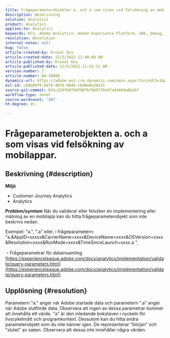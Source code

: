 ```yaml
---
title: Frågeparameterobjekten a. och a som visas vid felsökning av mobilappar.
description: Beskrivning
solution: Analytics
product: Analytics
applies-to: Analytics
keywords: KCS, Adobe Analytics, Adobe Experience Platform, SDK, Debug, Query Parameters
resolution: Resolution
internal-notes: null
bug: false
article-created-by: Krunal Oza
article-created-date: 12/5/2022 11:48:08 AM
article-published-by: Krunal Oza
article-published-date: 12/5/2022 11:52:11 AM
version-number: 2
article-number: KA-18080
dynamics-url: https://adobe-ent.crm.dynamics.com/main.aspx?forceUCI=1&pagetype=entityrecord&etn=knowledgearticle&id=109571ad-9274-ed11-81aa-6045bd006c82
exl-id: c60b09f8-8df8-487b-90d6-c8d8e8e26e31
source-git-commit: 031c329fb0760f907b7969770a9fa44668a0ba5f
workflow-type: tm+mt
source-wordcount: '167'
ht-degree: 4%

---
```


# Frågeparameterobjekten a. och a som visas vid felsökning av mobilappar.

## Beskrivning {#description}

<b>Miljö</b>
- Customer Journey Analytics
- Analytics 



<b>Problem/symtom</b>
När du validerar eller felsöker en implementering eller mätning av en mobilapp kan du hitta frågeparameterobjekt som inte beskrivs nedan.

Exempel: &quot;a.&quot;, &quot;.a&quot; eller, i frågeparametern: &quot;a.&amp;AppID=xxxxx&amp;CarrierName=xxxx&amp;DeviceName=xxxx&amp;OSVersion=xxxx&amp;Resolution=xxxx&amp;RunMode=xxxx&amp;TimeSinceLaunch=xxxx.a &quot;.

・Frågeparametrar för datainsamling
[https://experienceleague.adobe.com/docs/analytics/implementation/validate/query-parameters.html](https://experienceleague.adobe.com/docs/analytics/implementation/validate/query-parameters.html)




## Upplösning {#resolution}


Parametern &quot;a.&quot; anger när Adobe startade data och parametern &quot;.a&quot; anger när Adobe slutförde data. Observera att ingen av dessa parametrar kommer att innehålla ett värde. &quot;a&quot; är den inledande bokstaven i nyckeln för livscykelmått och programkontext. Dessutom kan du hitta andra parameterobjekt som du inte känner igen. De representerar &quot;början&quot; och &quot;slutet&quot; av saken. Observera att dessa inte innehåller några värden.

